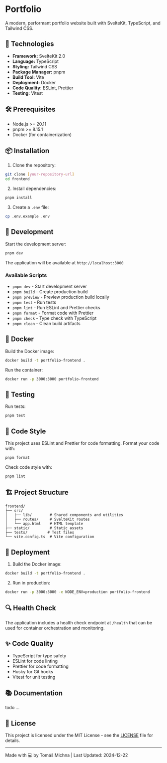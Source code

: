# Portfolio

A modern, performant portfolio website built with SvelteKit, TypeScript, and Tailwind CSS.

## 🚀 Technologies

- **Framework:** SvelteKit 2.0
- **Language:** TypeScript
- **Styling:** Tailwind CSS
- **Package Manager:** pnpm
- **Build Tool:** Vite
- **Deployment:** Docker
- **Code Quality:** ESLint, Prettier
- **Testing:** Vitest

## 🛠️ Prerequisites

- Node.js >= 20.11
- pnpm >= 8.15.1
- Docker (for containerization)

## 📦 Installation

1. Clone the repository:
```bash
git clone [your-repository-url]
cd frontend
```

2. Install dependencies:
```bash
pnpm install
```

3. Create a `.env` file:
```bash
cp .env.example .env
```

## 🔧 Development

Start the development server:
```bash
pnpm dev
```

The application will be available at `http://localhost:3000`

### Available Scripts

- `pnpm dev` - Start development server
- `pnpm build` - Create production build
- `pnpm preview` - Preview production build locally
- `pnpm test` - Run tests
- `pnpm lint` - Run ESLint and Prettier checks
- `pnpm format` - Format code with Prettier
- `pnpm check` - Type check with TypeScript
- `pnpm clean` - Clean build artifacts

## 🐳 Docker

Build the Docker image:
```bash
docker build -t portfolio-frontend .
```

Run the container:
```bash
docker run -p 3000:3000 portfolio-frontend
```

## 🧪 Testing

Run tests:
```bash
pnpm test
```

## 📝 Code Style

This project uses ESLint and Prettier for code formatting. Format your code with:
```bash
pnpm format
```

Check code style with:
```bash
pnpm lint
```

## 🏗️ Project Structure

```
frontend/
├── src/
│   ├── lib/        # Shared components and utilities
│   ├── routes/     # SvelteKit routes
│   └── app.html    # HTML template
├── static/         # Static assets
├── tests/         # Test files
└── vite.config.ts  # Vite configuration
```

## 🚀 Deployment

1. Build the Docker image:
```bash
docker build -t portfolio-frontend .
```

2. Run in production:
```bash
docker run -p 3000:3000 -e NODE_ENV=production portfolio-frontend
```

## 🔍 Health Check

The application includes a health check endpoint at `/health` that can be used for container orchestration and monitoring.

## ✨ Code Quality

- TypeScript for type safety
- ESLint for code linting
- Prettier for code formatting
- Husky for Git hooks
- Vitest for unit testing

## 📚 Documentation
 todo ...

## 📜 License

This project is licensed under the MIT License - see the [LICENSE](LICENSE) file for details.

---

Made with 💻 by Tomáš Michna | Last Updated: 2024-12-22